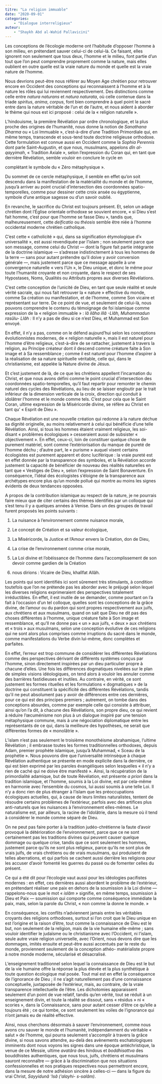 ```yaml
---
titre: "La religion immuable"
date: "2020-09-01"
categories: 
	- "Dialogue interreligieux"
auteur: 
	- "Shaykh Abd al-Wahid Pallavicini"
---
```


Les conceptions de l’écologie moderne ont l’habitude d’opposer l’homme à son milieu, en prétendant sauver celui-ci de celui-là. Ce faisant, elles ignorent non seulement que tous deux, l’homme et
le milieu, font partie d’un tout que l’on peut comprendre proprement comme la nature, mais elles oublient en outre quelle est la vraie nature du monde et quelle est la vraie nature de l’homme.

Nous devrions peut-être nous référer au Moyen Age chrétien pour retrouver encore en Occident des conceptions qui reconnaissent à l’homme et à la nature les rôles qui lui reviennent
respectivement. Des distinctions comme celle entre *natura naturans* et *natura naturata*, où celle contenue dans la triade *spiritus*, *anima*, *corpus*, font bien
comprendre à quel point le sacré entre dans la nature véritable de l’un et de l’autre, et nous aident à aborder le thème qui nous est ici proposé : celui de la « religion
naturelle ».

L’hindouisme, la première Révélation par ordre chronologique, et la plus proche des origines de l’humanité, nous donne la notion de *Sanathana Dharma* ou « Loi Immuable »,
c’est-à-dire d’une Tradition Primordiale qui, en même temps, transcende et sous-tend toute doctrine religieuse orthodoxe. Cette formulation est connue aussi en Occident comme la *Sophia
Perennis* dont parle Saint-Augustin, et que nous, musulmans, appelons *dîn al-qayyimah*, « Tradition Axiale », selon l’expression du Coran qui, en tant que dernière Révélation,
semble vouloir en conclure le cycle en

complétant le symbole du « Zéro métaphysique ».

Du sommet de ce cercle métaphysique, il semble en effet qu’on soit descendu dans la manifestation de la matérialité du monde et de l’homme, jusqu’à arriver au point crucial d’intersection des
coordonnées spatio-temporelles, comme pour dessiner cette croix ansée ou égyptienne, symbole d’une antique sagesse ou d’un savoir oublié.

En revanche, le sacrifice du Christ est toujours présent. Et, selon un adage chrétien dont l’Église orientale orthodoxe se souvient encore, « si Dieu s’est fait homme, c’est pour que l’homme
se fasse Dieu », tandis que, malheureusement, cette *deificatio* ou *théosis* semble être niée à l’homme occidental moderne chrétien catholique.

C’est cette « catholicité » qui, dans sa signification étymologique d’« universalité », est aussi revendiquée par l’islam ; non seulement parce que son message, comme
celui du Christ — dont la figure fait partie intégrante de la doctrine islamique — s’adresse indistinctement à tous les hommes de la terre — sans pour autant prétendre qu’il doive y avoir
conversion générale —, mais justement parce que ce message appelle à une convergence naturelle « vers l’Un », le Dieu unique, et donc le même pour toute l’humanité croyante et non
croyante, dans le respect de ses Hypostases, Noms, Qualités ou Attributs propres aux diverses Révélations.

C’est cette conception de l’unicité de Dieu, en tant que seule réalité et seule vérité sacrale, qui nous fait retrouver la « nature » effective du monde, comme Sa création ou
manifestation, et de l’homme, comme Son vicaire et représentant sur terre. De ce point de vue, et seulement de celui-là, nous pouvons comprendre le contenu du témoignage de foi islamique comme
expression de la « religion immuable » : *lâ ilâha illâ -Llâh, Muhammadun rasûlu- Llâh :* Il n’y a pas de dieu si ce n’est Dieu, et Muhammad est Son envoyé.

En effet, il n’y a pas, comme on le défend aujourd’hui selon les conceptions évolutionnistes modernes, de « religion naturelle », mais il est naturel pour l’homme d’être religieux,
c’est-à-dire de se rattacher, justement à travers la religion, au Principe créateur dont il descend comme créature faite à Son image et à Sa ressemblance ; comme il est naturel pour l’homme
d’aspirer à la réalisation de sa nature spirituelle véritable, celle qui, dans le christianisme, est appelée la Nature divine de Jésus.

Et c’est justement de là, de ce que les chrétiens appellent l’incarnation du Christ, et que nous avons défini comme le point crucial d’intersection des coordonnées spatio-temporelles, qu’il faut
repartir pour remonter le chemin naturel des cycles des Révélations, au lieu de se laisser engloutir par le trait inférieur de la dimension verticale de la croix, direction qui conduit à
idolâtrer l’homme et le monde comme tels. C’est pour cela que le Saint Coran, ultime expression de la Miséricorde divine, se réfère au Christ en tant qu’ « Esprit de Dieu ».

Chaque Révélation est une nouvelle création qui redonne à la nature déchue sa dignité originelle, au moins relativement à celui qui bénéficie d’une telle Révélation. Ainsi, si tous les hommes
étaient vraiment religieux, les soi-disant « problèmes écologiques » cesseraient aussi de subsister « objectivement ». En effet, ceux-ci, loin de constituer quelque chose de
purement matériel, sont comme l’extériorisation du manque de pureté de l’homme déchu ; d’autre part, le « purisme » auquel visent certains écologistes est purement apparent et donc
luciférique : la vraie pureté est en effet donnée par la transparence des symboles, et la Révélation accorde justement la capacité de bénéficier de nouveau des réalités naturelles en tant
que « Vestiges de Dieu », selon l’expression de Saint Bonaventure. En conséquence, l’idéal des écologistes s’éloigne de la transparence aux archétypes encore plus qu’un monde pollué qui
montre au moins les signes évidents de deux tendances opposées.

A propos de la contribution islamique au respect de la nature, je ne pourrais faire mieux que de citer certains des thèmes identifiés par un colloque qui s’est tenu il y a quelques années à
Venise. Dans un des groupes de travail furent proposés les points suivants :

1. La nuisance à l’environnement comme nuisance morale,

2. Le concept de Création et sa valeur écologique,

3. La Miséricorde, la Justice et l’Amour envers la Création, don de Dieu,

4. La crise de l’environnement comme crise morale,

5. La Loi divine et l’obéissance de l’homme dans l’accomplissement de son devoir comme gardien de la Création

6. nous dirions : Vicaire de Dieu, khalîfat Allâh.

Les points qui sont identifiés ici sont sûrement très stimulants, à condition toutefois que l’on ne prétende pas les aborder avec le préjugé selon lequel les diverses religions exprimeraient des
perspectives totalement irréductibles. En effet, il est inutile de se demander, comme pourtant on l’a fait à l’occasion d’un tel colloque, quelles sont les conceptions de la grâce divine, de
l’amour ou du pardon qui sont propres respectivement aux juifs, aux chrétiens et aux musulmans, quand on sait que Dieu ne dit pas des choses différentes à l’homme, unique créature faite à Son
image et ressemblance, et qu’Il ne donne pas « un » aux juifs, « deux » aux chrétiens et « trois » aux musulmans, selon une conception évolutive de ces religions qui
ne sont alors plus comprises comme irruptions du sacré dans le monde, comme manifestations du Verbe divin lui-même, donc complètes et parfaites.

En effet, l’erreur est trop commune de considérer les différentes Révélations comme des perspectives dérivant de différents systèmes conçus par l’homme, sinon directement inspirées par un dieu
particulier propre à chacune d’elles. Une fois les différences dogmatiques nivelées sur le plan de simples visions idéologiques, on tend alors à vouloir les annuler comme des barrières
fastidieuses et inutiles. Au contraire, en vérité, ce sont justement les formes rituelles et les formulations « dogmatiques » de la doctrine qui constituent la spécificité des
différentes Révélations, tandis qu’il ne peut absolument pas y avoir de différences entre ces dernières, pour ce qui est des principes premiers ; autrement, on tombe dans des conceptions
absurdes, comme par exemple celle qui consiste à attribuer, ainsi qu’on l’a dit, à chacune des Révélations, son propre dieu, ce qui revient à réduire l’œcuménisme non plus à un dialogue inspiré
par une tension métaphysique commune, mais à une négociation diplomatique entre les représentants de ce qui, dans la meilleure des hypothèses, ne serait que différentes formes de
« monolâtrie ».

L’islam n’est pas seulement le troisième monothéisme abrahamique, l’ultime Révélation ; il embrasse toutes les formes traditionnelles orthodoxes, depuis Adam, premier prophète islamique,
jusqu’à Muhammad, « Sceau de la prophétie ». Nous pouvons dire que l’universalité intrinsèque à chaque Révélation authentique se présente en mode explicite dans la dernière, ce qui est
bien exprimé par les paroles évangéliques selon lesquelles « il n’y a rien de caché qui ne doive être manifesté ». Ainsi, la récupération de la primordialité adamique, but de toute
Révélation, est présente *a priori* dans la tradition islamique, et l’homme, soumis à la Loi divine, est par cela-même en harmonie avec l’ensemble du cosmos, lui aussi soumis à une telle
Loi. Il n’y a donc rien de plus étranger à l’islam que les préoccupations écologiques actuelles, qui, à cause de leurs limites naturalistes, tentent de résoudre certains problèmes de l’extérieur,
parfois avec des artifices plus anti-naturels que les nuisances à l’environnement elles-mêmes. Le naturalisme est, par ailleurs, la racine de l’idolâtrie, dans la mesure où il tend à considérer
le monde comme séparé de Dieu.

On ne peut pas faire porter à la tradition judéo-chrétienne la faute d’avoir provoqué la détérioration de l’environnement, parce que ce ne sont certainement pas les traditions divines qui peuvent
causer quelque dommage ou quelque crise, tandis que ce sont seulement les hommes, justement parce qu’ils ne sont plus religieux, parce qu’ils ne sont plus de vrais juifs, de vrais chrétiens ou de
vrais musulmans, qui produisent de telles aberrations, et qui parfois se cachent aussi derrière les religions pour les accuser d’avoir fomenté les guerres du passé ou de fomenter celles du
présent.

Ce qui a été dit pour l’écologie vaut aussi pour les idéologies pacifistes modernes : en effet, ces dernières aussi abordent le problème de l’extérieur, en prétendant réaliser une paix en
dehors de la soumission à la Loi divine — rappelons-nous que le mot « *islâm »* signifie, en même temps, soumission à Dieu et Paix — soumission qui comporte comme conséquence
immédiate la paix, mais, selon la parole du Christ, « non comme la donne le monde. »

En conséquence, les conflits n’adviennent jamais entre les véritables croyants des religions orthodoxes, surtout si l’on croit que le Dieu unique en est l’origine et la raison d’être, tout comme
la connaissance de Dieu est le but, non seulement de la religion, mais de la vie humaine elle-même ; sans vouloir identifier le judaïsme ou le christianisme avec l’Occident, ni l’islam,
seule autre vraie religion universelle, avec l’Orient, nous devons dire que les dommages, imités ensuite et peut-être aussi accentués par le reste du monde, proviennent seulement de la conception
athéo- matérialiste propre à notre monde moderne, sécularisé et désacralisé.

L’enseignement traditionnel selon lequel la connaissance de Dieu est le but de la vie humaine offre la réponse la plus élevée et la plus synthétique à toute question écologique mal posée. Tout
mal est en effet la conséquence de l’ignorance de Dieu ; il ne s’agit naturellement pas d’une connaissance conceptuelle, juxtaposée de l’extérieur, mais, au contraire, de la vraie
transparence intellectuelle de l’être. Les dichotomies apparaissent seulement d’un point de vue relatif, tandis qu’en vérité, tout se réduit à un enseignement divin, et toute la réalité se
dissout, sans « résidus » ni « scories », dans la Connaissance, sans pour autant cesser d’être ce qu’elle a toujours été ; ce qui tombe, ce sont seulement les voiles de
l’ignorance qui n’ont jamais eu de réalité effective.

Ainsi, nous cherchons désormais à sauver l’environnement, comme nous avons cru sauver le monde et l’humanité, indépendamment du véritable « salut » de l’homme, qui pourra seulement
s’accomplir à travers la grâce divine, si nous savons attendre, au-delà des avènements eschatologiques imminents dont nous voyons les signes dans une époque antéchristique, la venue de ce Messie,
ultime *avatâra* des hindous et *boddhisattva* des bouddhistes authentiques, que nous tous, juifs, chrétiens et musulmans sauront reconnaître — grâce à la discrimination que nos
situations confessionnelles et nos pratiques respectives nous permettront encore, dans la mesure de notre adhésion sincère à celles-ci — dans la figure du vrai Christ, *Sayyidunâ ‘Isâ (‘alayhi-
s-salâm)*.
